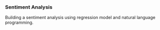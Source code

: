 ### Sentiment Analysis
  Building a sentiment analysis using regression model and natural language programming.
